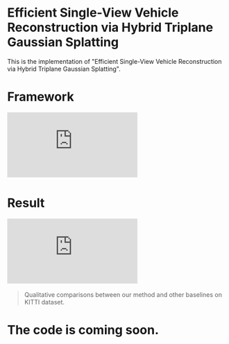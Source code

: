 # Efficient Single-View Vehicle Reconstruction via Hybrid Triplane Gaussian Splatting

This is the implementation of "Efficient Single-View Vehicle Reconstruction via Hybrid Triplane Gaussian Splatting".
# Framework
![framework.pdf](https://github.com/ll594282475/GSCar/blob/main/pic/net.pdf)

# Result
![framework.pdf](https://github.com/ll594282475/GSCar/blob/main/pic/result-img-all.pdf)

> Qualitative comparisons between our method and other baselines on KITTI dataset.

# The code is coming soon.
